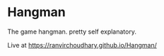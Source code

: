 # Hangman
The game hangman. pretty self explanatory.

Live at https://ranvirchoudhary.github.io/Hangman/
